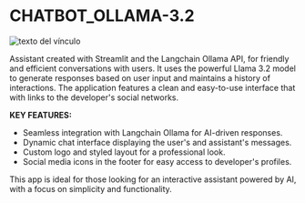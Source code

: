 # CHATBOT_OLLAMA-3.2

![texto del vínculo](https://www.linuxtricks.fr/upload/ollama-logo.png)

Assistant created with Streamlit and the Langchain Ollama API, for friendly and efficient conversations with users. It uses the powerful Llama 3.2 model to generate responses based on user input and maintains a history of interactions. The application features a clean and easy-to-use interface that with links to the developer's social networks.


**KEY FEATURES:**

* Seamless integration with Langchain Ollama for AI-driven responses.
* Dynamic chat interface displaying the user's and assistant's messages.
* Custom logo and styled layout for a professional look.
* Social media icons in the footer for easy access to developer's profiles.
  
This app is ideal for those looking for an interactive assistant powered by AI, with a focus on simplicity and functionality.
